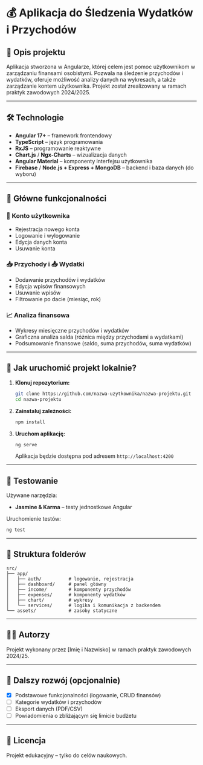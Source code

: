 # 💰 Aplikacja do Śledzenia Wydatków i Przychodów

## 📝 Opis projektu

Aplikacja stworzona w Angularze, której celem jest pomoc użytkownikom w zarządzaniu finansami osobistymi. Pozwala na śledzenie przychodów i wydatków, oferuje możliwość analizy danych na wykresach, a także zarządzanie kontem użytkownika. Projekt został zrealizowany w ramach praktyk zawodowych 2024/2025.

---

## 🛠️ Technologie

- **Angular 17+** – framework frontendowy
- **TypeScript** – język programowania
- **RxJS** – programowanie reaktywne
- **Chart.js** / **Ngx-Charts** – wizualizacja danych
- **Angular Material** – komponenty interfejsu użytkownika
- **Firebase** / **Node.js + Express + MongoDB** – backend i baza danych (do wyboru)

---

## 🎯 Główne funkcjonalności

### 🔐 Konto użytkownika
- Rejestracja nowego konta
- Logowanie i wylogowanie
- Edycja danych konta
- Usuwanie konta

### 📥 Przychody i 📤 Wydatki
- Dodawanie przychodów i wydatków
- Edycja wpisów finansowych
- Usuwanie wpisów
- Filtrowanie po dacie (miesiąc, rok)

### 📈 Analiza finansowa
- Wykresy miesięczne przychodów i wydatków
- Graficzna analiza salda (różnica między przychodami a wydatkami)
- Podsumowanie finansowe (saldo, suma przychodów, suma wydatków)

---

## 🚀 Jak uruchomić projekt lokalnie?

1. **Klonuj repozytorium:**
   ```bash
   git clone https://github.com/nazwa-uzytkownika/nazwa-projektu.git
   cd nazwa-projektu
   ```

2. **Zainstaluj zależności:**
   ```bash
   npm install
   ```

3. **Uruchom aplikację:**
   ```bash
   ng serve
   ```
   Aplikacja będzie dostępna pod adresem `http://localhost:4200`

---

## 🧪 Testowanie

Używane narzędzia:
- **Jasmine & Karma** – testy jednostkowe Angular

Uruchomienie testów:
```bash
ng test
```

---

## 📁 Struktura folderów

```
src/
├── app/
│   ├── auth/          # logowanie, rejestracja
│   ├── dashboard/     # panel główny
│   ├── income/        # komponenty przychodów
│   ├── expenses/      # komponenty wydatków
│   ├── chart/         # wykresy
│   └── services/      # logika i komunikacja z backendem
└── assets/            # zasoby statyczne
```

---

## 👨‍💻 Autorzy

Projekt wykonany przez [Imię i Nazwisko] w ramach praktyk zawodowych 2024/25.

---

## 📌 Dalszy rozwój (opcjonalnie)

- [x] Podstawowe funkcjonalności (logowanie, CRUD finansów)
- [ ] Kategorie wydatków i przychodów
- [ ] Eksport danych (PDF/CSV)
- [ ] Powiadomienia o zbliżającym się limicie budżetu

---

## 📄 Licencja

Projekt edukacyjny – tylko do celów naukowych.

